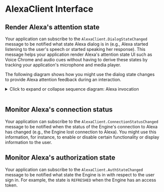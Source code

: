 # AlexaClient Interface

## Render Alexa's attention state

Your application can subscribe to the `AlexaClient.DialogStateChanged` message to be notified what state Alexa dialog is in (e.g., Alexa started listening to the user's speech or started speaking her response). This message helps your application render Alexa's attention state UI such as Voice Chrome and audio cues without having to derive these states by tracking your application's microphone and media player.

The following diagram shows how you might use the dialog state changes to provide Alexa attention feedback during an interaction.

<details markdown="1">
<summary>Click to expand or collapse sequence diagram: Alexa invocation</summary>

![TTT_interaction](./diagrams/complete-interaction-tap-to-talk-sequence.svg)

</details>
<br/>


## Monitor Alexa's connection status

Your application can subscribe to the `AlexaClient.ConnectionStatusChanged` message to be notified when the status of the Engine's connection to Alexa has changed (e.g., the Engine lost connection to Alexa). You might use this information, for instance, to enable or disable certain functionality or display information to the user.

## Monitor Alexa's authorization state

Your application can subscribe to the `AlexaClient.AuthStateChanged` message to be notified what state the Engine is in with respect to the user sign in. For example, the state is `REFRESHED` when the Engine has an access token.
